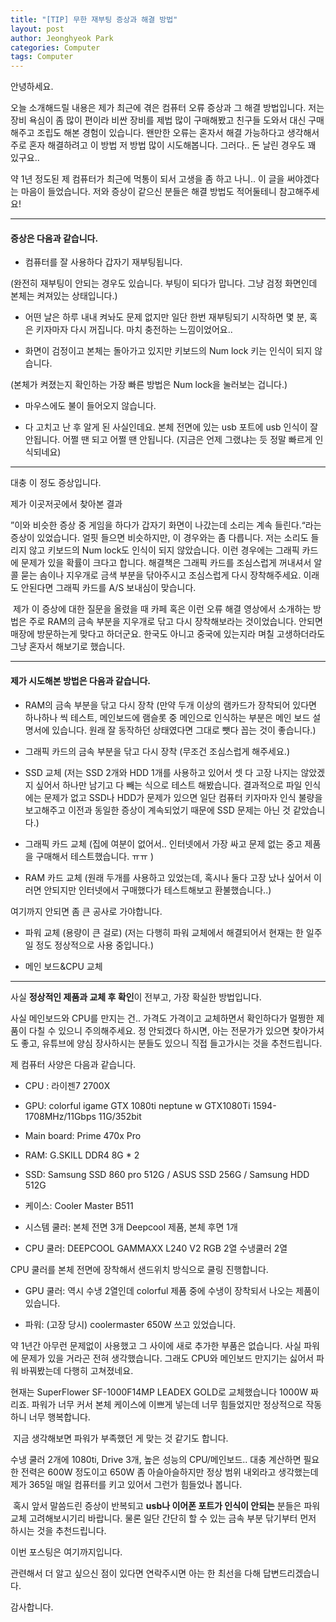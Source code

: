 ```yaml
---
title: "﻿[TIP] ﻿무한 재부팅 증상과 해결 방법"
layout: post
author: Jeonghyeok Park
categories: Computer
tags: Computer
---
```



안녕하세요. 

오늘 소개해드릴 내용은 제가 최근에 겪은 컴퓨터 오류 증상과 그 해결 방법입니다.
저는 장비 욕심이 좀 많이 편이라 비싼 장비를 제법 많이 구매해봤고 친구들 도와서 대신 구매해주고 조립도 해본 경험이 있습니다.
왠만한 오류는 혼자서 해결 가능하다고 생각해서 주로 혼자 해결하려고 이 방법 저 방법 많이 시도해봅니다. 
그러다.. 돈 날린 경우도 꽤 있구요..


약 1년 정도된 제 컴퓨터가 최근에 먹통이 되서 고생을 좀 하고 나니.. 이 글을 써야겠다는 마음이 들었습니다. 
저와 증상이 같으신 분들은 해결 방법도 적어둘테니 참고해주세요!

---

#### 증상은 다음과 같습니다.

- 컴퓨터를 잘 사용하다 갑자기 재부팅됩니다. 

(완전히 재부팅이 안되는 경우도 있습니다. 부팅이 되다가 맙니다. 그냥 검정 화면인데 본체는 켜져있는 상태입니다.)

- 어떤 날은 하루 내내 켜놔도 문제 없지만 일단 한번 재부팅되기 시작하면 몇 분, 혹은 키자마자 다시 꺼집니다. 마치 충전하는 느낌이었어요..

- 화면이 검정이고 본체는 돌아가고 있지만 키보드의 Num lock 키는 인식이 되지 않습니다. 

(본체가 켜졌는지 확인하는 가장 빠른 방법은 Num lock을 눌러보는 겁니다.)

- 마우스에도 불이 들어오지 않습니다.

- 다 고치고 난 후 알게 된 사실인데요. 본체 전면에 있는 usb 포트에 usb 인식이 잘 안됩니다. 어쩔 땐 되고 어쩔 땐 안됩니다. (지금은 언제 그랬냐는 듯 정말 빠르게 인식되네요)


---


대충 이 정도 증상입니다. 

제가 이곳저곳에서 찾아본 결과 


”이와 비슷한 증상 중 게임을 하다가 갑자기 화면이 나갔는데 소리는 계속 들린다.“라는 증상이 있었습니다.
얼핏 들으면 비슷하지만, 이 경우와는 좀 다릅니다. 저는 소리도 들리지 않고 키보드의 Num lock도 인식이 되지 않았습니다.
이런 경우에는 그래픽 카드에 문제가 있을 확률이 크다고 합니다. 
해결책은 그래픽 카드를 조심스럽게 꺼내셔서 알콜 묻는 솜이나 지우개로 금색 부분을 닦아주시고 조심스럽게 다시 장착해주세요. 이래도 안된다면 그래픽 카드를 A/S 보내심이 맞습니다.

​
제가 이 증상에 대한 질문을 올렸을 때 카페 혹은 이런 오류 해결 영상에서 소개하는 방법은 주로 RAM의 금속 부분을 지우개로 닦고 다시 장착해보라는 것이었습니다. 
안되면 매장에 방문하는게 맞다고 하더군요. 
한국도 아니고 중국에 있는지라 며칠 고생하더라도 그냥 혼자서 해보기로 했습니다.
​

---


#### 제가 시도해본 방법은 다음과 같습니다. 

- RAM의 금속 부분을 닦고 다시 장착 (만약 두개 이상의 램카드가 장착되어 있다면 하나하나 씩 테스트, 메인보드에 램슬롯 중 메인으로 인식하는 부분은 메인 보드 설명서에 있습니다. 원래 잘 동작하던 상태였다면 그대로 뺏다 꼽는 것이 좋습니다.)

- 그래픽 카드의 금속 부분을 닦고 다시 장착 (무조건 조심스럽게 해주세요.)

- SSD 교체 (저는 SSD 2개와 HDD 1개를 사용하고 있어서 셋 다 고장 나지는 않았겠지 싶어서 하나만 남기고 다 빼는 식으로 테스트 해봤습니다. 결과적으로 파일 인식에는 문제가 없고 SSD나 HDD가 문제가 있으면 일단 컴퓨터 키자마자 인식 불량을 보고해주고 이전과 동일한 증상이 계속되었기 때문에  SSD 문제는 아닌 것 같았습니다.)

- 그래픽 카드 교체 (집에 여분이 없어서.. 인터넷에서 가장 싸고 문제 없는 중고 제품을 구매해서 테스트했습니다. ㅠㅠ )

- RAM 카드 교체 (원래 두개를 사용하고 있었는데, 혹시나 둘다 고장 났나 싶어서 이러면 안되지만 인터넷에서 구매했다가 테스트해보고 환불했습니다..)

여기까지 안되면 좀 큰 공사로 가야합니다.

- 파워 교체 (용량이 큰 걸로) (저는 다행히 파워 교체에서 해결되어서 현재는 한 일주일 정도 정상적으로 사용 중입니다.)

- 메인 보드&CPU 교체


---

사실 **정상적인 제품과 교체 후 확인**이 전부고, 가장 확실한 방법입니다.
 
사실 메인보드와 CPU를 만지는 건..
가격도 가격이고 교체하면서 확인하다가 멀쩡한 제품이 다칠 수 있으니 주의해주세요.
정 안되겠다 하시면,
아는 전문가가 있으면 찾아가셔도 좋고, 유튜브에 양심 장사하시는 분들도 있으니 직접 들고가시는 것을 추천드립니다.


제 컴퓨터 사양은 다음과 같습니다.

- CPU : 라이젠7 2700X

- GPU: colorful igame GTX 1080ti neptune w GTX1080Ti 1594-1708MHz/11Gbps 11G/352bit

- Main board: Prime 470x Pro

- RAM: G.SKILL DDR4 8G * 2

- SSD: Samsung SSD 860 pro 512G / ASUS SSD 256G / Samsung HDD 512G

- 케이스: Cooler Master B511

- 시스템 쿨러: 본체 전면 3개 Deepcool 제품, 본체 후면 1개

- CPU 쿨러: DEEPCOOL GAMMAXX L240 V2 RGB 2열 수냉쿨러 2열

CPU 쿨러를 본체 전면에 장착해서 샌드위치 방식으로 쿨링 진행합니다. 

- GPU 쿨러: 역시 수냉 2열인데 colorful 제품 중에 수냉이 장착되서 나오는 제품이 있습니다. 

- 파워: (고장 당시) coolermaster 650W 쓰고 있었습니다. 

약 1년간 아무런 문제없이 사용했고 그 사이에 새로 추가한 부품은 없습니다. 사실 파워에 문제가 있을 거라곤 전혀 생각했습니다. 
그래도 CPU와 메인보드 만지기는 싫어서 파워 바꿔봤는데 다행히 고쳐졌네요.

현재는 SuperFlower SF-1000F14MP LEADEX GOLD로 교체했습니다 1000W 짜리죠. 
파워가 너무 커서 본체 케이스에 이쁘게 넣는데 너무 힘들었지만 정상적으로 작동하니 너무 행복합니다.

​
지금 생각해보면 파워가 부족했던 게 맞는 것 같기도 합니다.  

​수냉 쿨러 2개에 1080ti, Drive 3개, 높은 성능의 CPU/메인보드..
대충 계산하면 필요한 전력은 600W 정도이고 650W 좀 아슬아슬하지만 정상 범위 내외라고 생각했는데 제가 365일 매일 컴퓨터를 키고 있어서 그런가 힘들었나 봅니다.

​
혹시 앞서 말씀드린 증상이 반복되고 **usb나 이어폰 포트가 인식이 안되는** 분들은 파워 교체 고려해보시기리 바랍니다. 
물론 일단 간단히 할 수 있는 금속 부분 닦기부터 먼저 하시는 것을 추천드립니다.

이번 포스팅은 여기까지입니다. 

관련해서 더 알고 싶으신 점이 있다면 연락주시면 아는 한 최선을 다해 답변드리겠습니다.

감사합니다.
